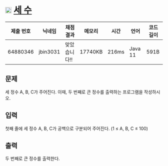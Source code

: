 # <img width="20px"  src="https://d2gd6pc034wcta.cloudfront.net/tier/3.svg" class="solvedac-tier"> [세 수](https://www.acmicpc.net/problem/10817) 

| 제출 번호 | 닉네임 | 채점 결과 | 메모리 | 시간 | 언어 | 코드 길이 |
|---|---|---|---|---|---|---|
|64880346|jbin3031|맞았습니다!! |17740KB|216ms|Java 11|591B|

## 문제
<p>세 정수 A, B, C가 주어진다. 이때, 두 번째로 큰 정수를 출력하는 프로그램을 작성하시오. </p>

## 입력
<p>첫째 줄에 세 정수 A, B, C가 공백으로 구분되어 주어진다. (1 ≤ A, B, C ≤ 100)</p>

## 출력
<p>두 번째로 큰 정수를 출력한다.</p>

